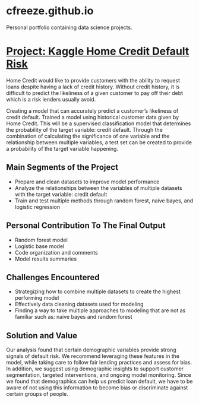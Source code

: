 # cfreeze.github.io

Personal portfolio containing data science projects.

# [Project: Kaggle Home Credit Default Risk](https://github.com/medeeze/Kaggle_Home_Project)

Home Credit would like to provide customers with the ability to request loans despite 
having a lack of credit history. Without credit history, it is difficult to predict the likeliness 
of a given customer to pay off their debt which is a risk lenders usually avoid.

Creating a model that can accurately predict a customer’s likeliness of credit default. Trained a model using historical customer data given by Home Credit. This will be a supervised classification model that determines the probability of the target variable: credit default. Through the combination of calculating the significance of one variable and the relationship between multiple variables, a test set can be created to provide a probability of the target variable happening.

## Main Segments of the Project
* Prepare and clean datasets to improve model performance
* Analyze the relationships between the variables of multiple datasets with the target variable: credit default
* Train and test multiple methods through random forest, naive bayes, and logistic regression

## Personal Contribution To The Final Output
* Random forest model
* Logistic base model
* Code organization and comments
* Model results summaries

## Challenges Encountered
* Strategizing how to combine multiple datasets to create the highest performing model
* Effectively data cleaning datasets used for modeling
* Finding a way to take multiple approaches to modeling that are not as familiar such as: naive bayes and random forest

## Solution and Value
Our analysis found that certain demographic variables provide strong signals of default risk. We recommend leveraging these features in the model, while taking care to follow fair lending practices and assess for bias. In addition, we suggest using demographic insights to support customer segmentation, targeted interventions, and ongoing model monitoring. Since we found that demographics can help us predict loan default, we have to be aware of not using this information to become bias or discriminate against certain groups of people. 




